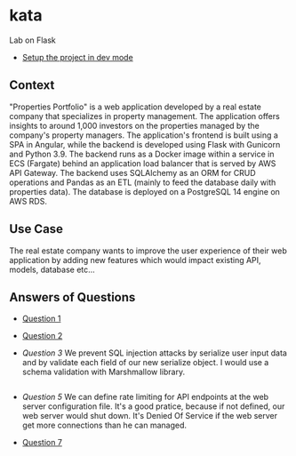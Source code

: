 # kata
Lab on Flask

* [Setup the project in dev mode](docs/setup_dev_env.md)

## Context
"Properties Portfolio" is a web application developed by a real estate company that specializes
in property management. The application offers insights to around 1,000 investors on the
properties managed by the company's property managers. The application's frontend is built
using a SPA in Angular, while the backend is developed using Flask with Gunicorn and Python
3.9. The backend runs as a Docker image within a service in ECS (Fargate) behind an application
load balancer that is served by AWS API Gateway. The backend uses SQLAlchemy as an ORM
for CRUD operations and Pandas as an ETL (mainly to feed the database daily with properties
data). The database is deployed on a PostgreSQL 14 engine on AWS RDS.

## Use Case
The real estate company wants to improve the user experience of their web application by
adding new features which would impact existing API, models, database etc...

## Answers of Questions

* [Question 1](docs/question_one.md)

* [Question 2](docs/question_two.md)

* *Question 3*
We prevent SQL injection attacks by serialize user input data and by validate each field of
our new serialize object.
I would use a schema validation with Marshmallow library.
```py

```

* *Question 5*
We can define rate limiting for API endpoints at the web server configuration file. It's a good pratice, because if not defined, our web server would shut down. It's Denied Of Service if the web server get more connections than he can managed.

* [Question 7](docs/question_seven.md)

